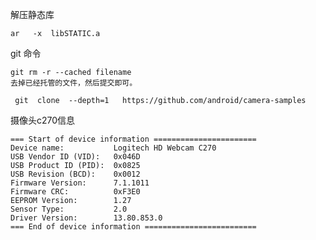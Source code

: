 







解压静态库  

```
ar   -x  libSTATIC.a 
```















git 命令 



```
git rm -r --cached filename
去掉已经托管的文件，然后提交即可。
```



```
 git  clone  --depth=1   https://github.com/android/camera-samples

```











摄像头c270信息

```
=== Start of device information =======================
Device name:           Logitech HD Webcam C270
USB Vendor ID (VID):   0x046D
USB Product ID (PID):  0x0825
USB Revision (BCD):    0x0012
Firmware Version:      7.1.1011
Firmware CRC:          0xF3E0
EEPROM Version:        1.27
Sensor Type:           2.0
Driver Version:        13.80.853.0
=== End of device information =========================

```



